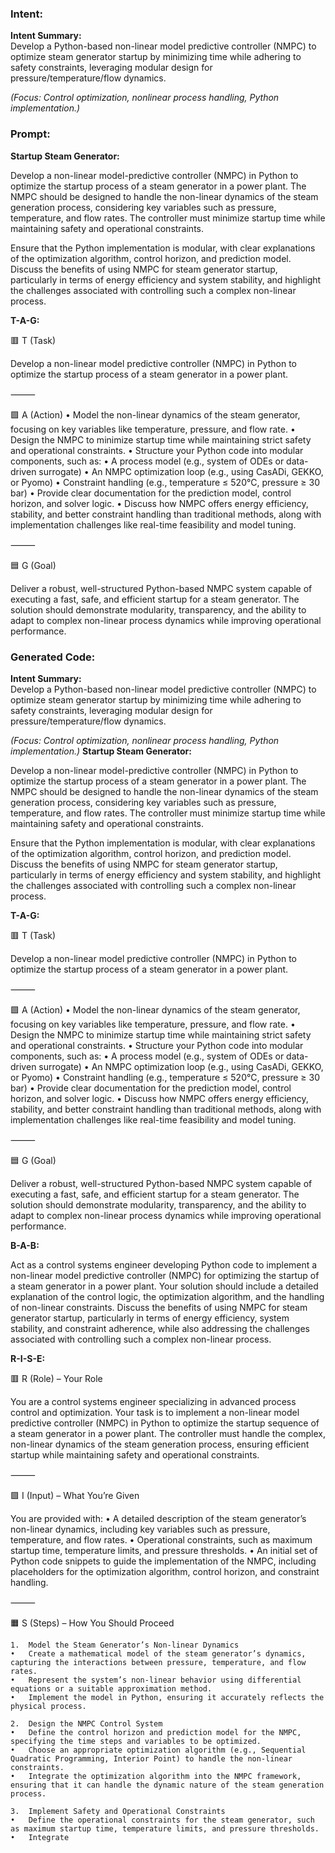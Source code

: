 ### Intent:
**Intent Summary:**  
Develop a Python-based non-linear model predictive controller (NMPC) to optimize steam generator startup by minimizing time while adhering to safety constraints, leveraging modular design for pressure/temperature/flow dynamics.  

*(Focus: Control optimization, nonlinear process handling, Python implementation.)*

### Prompt:
**Startup Steam Generator:**

Develop a non-linear model-predictive controller (NMPC) in Python to optimize the startup process of a steam generator in a power plant. The NMPC should be designed to handle the non-linear dynamics of the steam generation process, considering key variables such as pressure, temperature, and flow rates. The controller must minimize startup time while maintaining safety and operational constraints.

Ensure that the Python implementation is modular, with clear explanations of the optimization algorithm, control horizon, and prediction model. Discuss the benefits of using NMPC for steam generator startup, particularly in terms of energy efficiency and system stability, and highlight the challenges associated with controlling such a complex non-linear process.

**T-A-G:**

🟥 T (Task)

Develop a non-linear model predictive controller (NMPC) in Python to optimize the startup process of a steam generator in a power plant.

⸻

🟩 A (Action)
	•	Model the non-linear dynamics of the steam generator, focusing on key variables like temperature, pressure, and flow rate.
	•	Design the NMPC to minimize startup time while maintaining strict safety and operational constraints.
	•	Structure your Python code into modular components, such as:
	•	A process model (e.g., system of ODEs or data-driven surrogate)
	•	An NMPC optimization loop (e.g., using CasADi, GEKKO, or Pyomo)
	•	Constraint handling (e.g., temperature ≤ 520°C, pressure ≥ 30 bar)
	•	Provide clear documentation for the prediction model, control horizon, and solver logic.
	•	Discuss how NMPC offers energy efficiency, stability, and better constraint handling than traditional methods, along with implementation challenges like real-time feasibility and model tuning.

⸻

🟦 G (Goal)

Deliver a robust, well-structured Python-based NMPC system capable of executing a fast, safe, and efficient startup for a steam generator. The solution should demonstrate modularity, transparency, and the ability to adapt to complex non-linear process dynamics while improving operational performance.

### Generated Code:
**Intent Summary:**  
Develop a Python-based non-linear model predictive controller (NMPC) to optimize steam generator startup by minimizing time while adhering to safety constraints, leveraging modular design for pressure/temperature/flow dynamics.  

*(Focus: Control optimization, nonlinear process handling, Python implementation.)*
**Startup Steam Generator:**

Develop a non-linear model-predictive controller (NMPC) in Python to optimize the startup process of a steam generator in a power plant. The NMPC should be designed to handle the non-linear dynamics of the steam generation process, considering key variables such as pressure, temperature, and flow rates. The controller must minimize startup time while maintaining safety and operational constraints.

Ensure that the Python implementation is modular, with clear explanations of the optimization algorithm, control horizon, and prediction model. Discuss the benefits of using NMPC for steam generator startup, particularly in terms of energy efficiency and system stability, and highlight the challenges associated with controlling such a complex non-linear process.

**T-A-G:**

🟥 T (Task)

Develop a non-linear model predictive controller (NMPC) in Python to optimize the startup process of a steam generator in a power plant.

⸻

🟩 A (Action)
	•	Model the non-linear dynamics of the steam generator, focusing on key variables like temperature, pressure, and flow rate.
	•	Design the NMPC to minimize startup time while maintaining strict safety and operational constraints.
	•	Structure your Python code into modular components, such as:
	•	A process model (e.g., system of ODEs or data-driven surrogate)
	•	An NMPC optimization loop (e.g., using CasADi, GEKKO, or Pyomo)
	•	Constraint handling (e.g., temperature ≤ 520°C, pressure ≥ 30 bar)
	•	Provide clear documentation for the prediction model, control horizon, and solver logic.
	•	Discuss how NMPC offers energy efficiency, stability, and better constraint handling than traditional methods, along with implementation challenges like real-time feasibility and model tuning.

⸻

🟦 G (Goal)

Deliver a robust, well-structured Python-based NMPC system capable of executing a fast, safe, and efficient startup for a steam generator. The solution should demonstrate modularity, transparency, and the ability to adapt to complex non-linear process dynamics while improving operational performance.  

**B-A-B:**

Act as a control systems engineer developing Python code to implement a non-linear model predictive controller (NMPC) for optimizing the startup of a steam generator in a power plant. Your solution should include a detailed explanation of the control logic, the optimization algorithm, and the handling of non-linear constraints. Discuss the benefits of using NMPC for steam generator startup, particularly in terms of energy efficiency, system stability, and constraint adherence, while also addressing the challenges associated with controlling such a complex non-linear process.  

**R-I-S-E:**

🟥 R (Role) – Your Role

You are a control systems engineer specializing in advanced process control and optimization. Your task is to implement a non-linear model predictive controller (NMPC) in Python to optimize the startup sequence of a steam generator in a power plant. The controller must handle the complex, non-linear dynamics of the steam generation process, ensuring efficient startup while maintaining safety and operational constraints.

⸻

🟩 I (Input) – What You’re Given

You are provided with:
	•	A detailed description of the steam generator’s non-linear dynamics, including key variables such as pressure, temperature, and flow rates.
	•	Operational constraints, such as maximum startup time, temperature limits, and pressure thresholds.
	•	An initial set of Python code snippets to guide the implementation of the NMPC, including placeholders for the optimization algorithm, control horizon, and constraint handling.

⸻

🟧 S (Steps) – How You Should Proceed

	1.	Model the Steam Generator’s Non-linear Dynamics
	•	Create a mathematical model of the steam generator’s dynamics, capturing the interactions between pressure, temperature, and flow rates.
	•	Represent the system’s non-linear behavior using differential equations or a suitable approximation method.
	•	Implement the model in Python, ensuring it accurately reflects the physical process.

	2.	Design the NMPC Control System
	•	Define the control horizon and prediction model for the NMPC, specifying the time steps and variables to be optimized.
	•	Choose an appropriate optimization algorithm (e.g., Sequential Quadratic Programming, Interior Point) to handle the non-linear constraints.
	•	Integrate the optimization algorithm into the NMPC framework, ensuring that it can handle the dynamic nature of the steam generation process.

	3.	Implement Safety and Operational Constraints
	•	Define the operational constraints for the steam generator, such as maximum startup time, temperature limits, and pressure thresholds.
	•	Integrate
